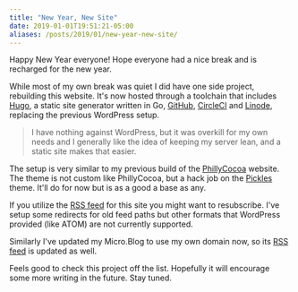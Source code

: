```yaml
---
title: "New Year, New Site"
date: 2019-01-01T19:51:21-05:00
aliases: /posts/2019/01/new-year-new-site/
---
```


Happy New Year everyone! Hope everyone had a nice break and is recharged for the new year.

While most of my own break was quiet I did have one side project, rebuilding this website. It's now hosted through a toolchain that includes [Hugo](https://gohugo.io/), a static site generator written in Go, [GitHub](https://github.com/), [CircleCI](https://circleci.com/) and [Linode](https://www.linode.com/), replacing the previous WordPress setup.

> I have nothing against WordPress, but it was overkill for my own needs and I generally like the idea of keeping my server lean, and a static site makes that easier.

The setup is very similar to my previous build of the [PhillyCocoa](http://phillycocoa.org/) website. The theme is not custom like PhillyCocoa, but a hack job on the [Pickles](https://themes.gohugo.io/hugo_theme_pickles/) theme. It'll do for now but is as a good a base as any.

If you utilize the [RSS feed](http://mikezornek.com/index.xml) for this site you might want to resubscribe. I've setup some redirects for old feed paths but other formats that WordPress provided (like ATOM) are not currently supported.

Similarly I've updated my Micro.Blog to use my own domain now, so its [RSS feed](http://microblog.mikezornek.com/feed.xml) is updated as well.

Feels good to check this project off the list. Hopefully it will encourage some more writing in the future. Stay tuned.
